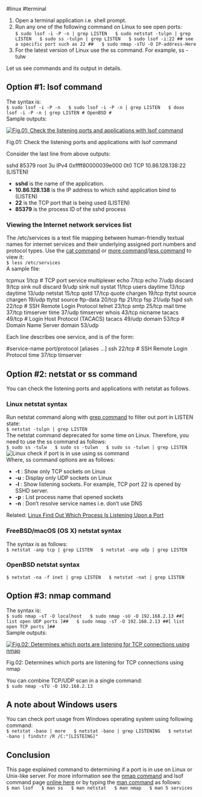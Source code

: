 #linux #terminal
1.  Open a terminal application i.e. shell prompt.
2.  Run any one of the following command on Linux to see open ports:  
    `$ sudo lsof -i -P -n | grep LISTEN   $ sudo netstat -tulpn | grep LISTEN   $ sudo ss -tulpn | grep LISTEN   $ sudo lsof -i:22 ## see a specific port such as 22 ##   $ sudo nmap -sTU -O IP-address-Here`
3.  For the latest version of Linux use the ss command. For example, ss -tulw

Let us see commands and its output in details.

## Option #1: lsof command

The syntax is:  
`$ sudo lsof -i -P -n   $ sudo lsof -i -P -n | grep LISTEN   $ doas lsof -i -P -n | grep LISTEN # OpenBSD #`  
Sample outputs:  

[![Fig.01: Check the listening ports and applications with lsof command](https://www.cyberciti.biz/media/new/faq/2016/11/lsof-outputs.png)](https://www.cyberciti.biz/faq/unix-linux-check-if-port-is-in-use-command/lsof-outputs/)

Fig.01: Check the listening ports and applications with lsof command

Consider the last line from above outputs:

sshd    85379     root    3u  IPv4 0xffff80000039e000      0t0  TCP 10.86.128.138:22 (LISTEN)

-   **sshd** is the name of the application.
-   **10.86.128.138** is the IP address to which sshd application bind to (LISTEN)
-   **22** is the TCP port that is being used (LISTEN)
-   **85379** is the process ID of the sshd process

### Viewing the Internet network services list

The /etc/services is a text file mapping between human-friendly textual names for internet services and their underlying assigned port numbers and protocol types. Use the [cat command](https://www.cyberciti.biz/faq/linux-unix-appleosx-bsd-cat-command-examples/ "cat Command in Linux / Unix with examples") or [more command](https://bash.cyberciti.biz/guide/More_command "More command - Linux Bash Shell Scripting Tutorial Wiki")/[less command](https://bash.cyberciti.biz/guide/Less_command "Less command - Linux Bash Shell Scripting Tutorial Wiki") to view it:  
`$ less /etc/services`  
A sample file:

tcpmux          1/tcp                           # TCP port service multiplexer
echo            7/tcp
echo            7/udp
discard         9/tcp           sink null
discard         9/udp           sink null
systat          11/tcp          users
daytime         13/tcp
daytime         13/udp
netstat         15/tcp
qotd            17/tcp          quote
chargen         19/tcp          ttytst source
chargen         19/udp          ttytst source
ftp-data        20/tcp
ftp             21/tcp
fsp             21/udp          fspd
ssh             22/tcp                          # SSH Remote Login Protocol
telnet          23/tcp
smtp            25/tcp          mail
time            37/tcp          timserver
time            37/udp          timserver
whois           43/tcp          nicname
tacacs          49/tcp                          # Login Host Protocol (TACACS)
tacacs          49/udp
domain          53/tcp                          # Domain Name Server
domain          53/udp

Each line describes one service, and is of the form:

#service-name   port/protocol   [aliases ...]
ssh             22/tcp                          # SSH Remote Login Protocol
time            37/tcp          timserver

## Option #2: netstat or ss command

You can check the listening ports and applications with netstat as follows.

### Linux netstat syntax

Run netstat command along with [grep command](https://www.cyberciti.biz/faq/howto-use-grep-command-in-linux-unix/ "How to use grep command in Linux/ Unix with examples") to filter out port in LISTEN state:  
`$ netstat -tulpn | grep LISTEN`  
The netstat command deprecated for some time on Linux. Therefore, you need to use the ss command as follows:  
`$ sudo ss -tulw   $ sudo ss -tulwn   $ sudo ss -tulwn | grep LISTEN   `  
![Linux check if port is in use using ss command](https://www.cyberciti.biz/media/new/faq/2016/11/Linux-check-if-port-is-in-use-using-ss-command.png)  
Where, ss command options are as follows:

-   **-t** : Show only TCP sockets on Linux
-   **-u** : Display only UDP sockets on Linux
-   **-l** : Show listening sockets. For example, TCP port 22 is opened by SSHD server.
-   **-p** : List process name that opened sockets
-   **-n** : Don’t resolve service names i.e. don’t use DNS

Related: [Linux Find Out Which Process Is Listening Upon a Port](https://www.cyberciti.biz/faq/what-process-has-open-linux-port/)

### FreeBSD/macOS (OS X) netstat syntax

The syntax is as follows:  
`$ netstat -anp tcp | grep LISTEN   $ netstat -anp udp | grep LISTEN`

### OpenBSD netstat syntax

`$ netstat -na -f inet | grep LISTEN   $ netstat -nat | grep LISTEN`

## Option #3: nmap command

The syntax is:  
`$ sudo nmap -sT -O localhost   $ sudo nmap -sU -O 192.168.2.13 ##[ list open UDP ports ]##   $ sudo nmap -sT -O 192.168.2.13 ##[ list open TCP ports ]##`  
Sample outputs:  

[![Fig.02: Determines which ports are listening for TCP connections using nmap](https://www.cyberciti.biz/media/new/faq/2016/11/nmap-outputs.png)](https://www.cyberciti.biz/media/new/faq/2016/11/nmap-outputs.png)

Fig.02: Determines which ports are listening for TCP connections using nmap

You can combine TCP/UDP scan in a single command:  
`$ sudo nmap -sTU -O 192.168.2.13`

## A note about Windows users

You can check port usage from Windows operating system using following command:  
`$ netstat -bano | more   $ netstat -bano | grep LISTENING   $ netstat -bano | findstr /R /C:"[LISTEING]"   `

## Conclusion

This page explained command to determining if a port is in use on Linux or Unix-like server. For more information see the [nmap command](https://www.cyberciti.biz/networking/nmap-command-examples-tutorials/ "Nmap Command Examples For Linux Users / Admins") and lsof command page [online here](https://github.com/lsof-org/lsof) or by typing the [man command](https://bash.cyberciti.biz/guide/Man_command "Man command - Linux Bash Shell Scripting Tutorial Wiki") as follows:  
`$ man lsof   $ man ss   $ man netstat   $ man nmap   $ man 5 services`
